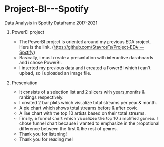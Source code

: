 # Project-BI---Spotify
Data Analysis in Spotify Dataframe 2017-2021

   1. PowerBI project
       - The PowerBI project is oriented around my previous EDA project. Here is the link.                               (https://github.com/StavrosTs/Project-EDA---Spotify)
       - Basically, i must create a presantation with interactive dashboards and i chose PowerBI.
       - I inserted my previous data and i created a PowerBI which i can't upload, so i uploaded an image file.
       
   2. Presentation
       - It consists of a selection list and 2 slicers with years,months & rankings respectively.
       - I created 2 bar plots which visualize total streams per year & month.
       - A pie chart which shows total streams before & after covid.
       - A line chart with the top 10 artists based on their total streams.
       - Finally, a funnel chart which visualizes the top 10 simplified genres. I chose funnel chart because i            wanted to emphasize in the propotional difference between the first & the rest of genres.
       - Thank you for listening!
       - Thank you for reading me!

   
   